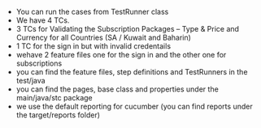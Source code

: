 - You can run the cases from TestRunner class
- We have 4 TCs.
- 3 TCs for Validating the Subscription Packages – Type & Price and Currency for all Countries (SA / Kuwait and Baharin) 
- 1 TC for the sign in but with invalid credentails
- wehave 2 feature files one for the sign in and the other one for subscriptions
- you can find the feature files, step definitions and TestRunners in the test/java
- you can find the pages, base class and properties under the main/java/stc package
- we use the default reporting for cucumber (you can find reports under the target/reports folder)
